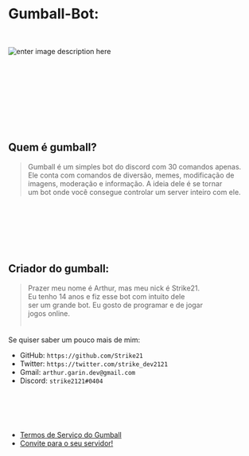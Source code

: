 # Gumball-Bot:
<br>

![enter image description here](https://cdn.discordapp.com/attachments/849044497769562112/856271814156877864/unknown.png)
<br>
<br>

# ⠀⠀⠀⠀⠀⠀⠀
<br>
<br>

## Quem é gumball?

>Gumball é um simples bot do discord com 30 comandos apenas. <br>
Ele conta com comandos de diversão, memes, modificação de <br>
imagens, moderação e informação. A ideia dele é se tornar <br>
um bot onde você consegue controlar um server inteiro com ele.

<br>

# ⠀⠀⠀

## Criador do gumball:

> Prazer meu nome é Arthur, mas meu nick é Strike21. <br>
Eu tenho 14 anos e fiz esse bot com intuito dele <br>
ser um grande bot. Eu gosto de programar e de jogar <br>
jogos online.<br><br>

####

 Se quiser saber um pouco mais de mim: <br>
 - GitHub: `https://github.com/Strike21`
 - Twitter: `https://twitter.com/strike_dev2121`
 - Gmail: `arthur.garin.dev@gmail.com`
 - Discord: `strike2121#0404`

# ⠀⠀⠀⠀⠀


- [Termos de Serviço do Gumball](https://strike21.github.io/Gumball-ToS/) <br>
- [Convite para o seu servidor!](https://discord.com/api/oauth2/authorize?client_id=856251952795353138&permissions=8&scope=bot)
⠀⠀⠀⠀

⠀⠀⠀⠀⠀⠀⠀
